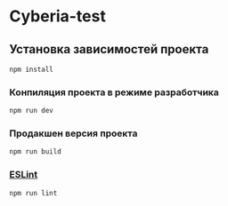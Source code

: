 # Cyberia-test

## Установка зависимостей проекта

```sh
npm install
```

### Конпиляция проекта в режиме разработчика

```sh
npm run dev
```

### Продакшен версия проекта

```sh
npm run build
```

### [ESLint](https://eslint.org/)

```sh
npm run lint
```
